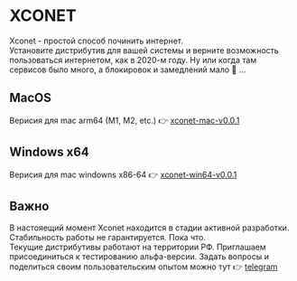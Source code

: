 # XCONET
Xconet - простой способ починить интернет.  
Установите дистрибутив для вашей системы и верните возможность пользоваться интернетом, как в 2020-м году. Ну или когда там сервисов было много, а блокировок и замедлений мало 🤔 ...

## MacOS  
Верисия для mac arm64 (M1, M2, etc.) 👉 [xconet-mac-v0.0.1](https://github.com/DH9GMB/xconet-apps/releases)

## Windows x64
Верисия для mac windowns x86-64 👉 [xconet-win64-v0.0.1](https://github.com/DH9GMB/xconet-apps/releases)

## Важно  
В настояещий момент Xconet находится в стадии активной разработки. Стабильность работы не гарантируется. Пока что.  
Текущие дистрибутивы работают на территории РФ. Приглашаем присоединиться к тестированию альфа-версии. Задать вопросы и поделиться своим пользовательским опытом можно тут 👉 [telegram](https://t.me/BalefireDetect)
